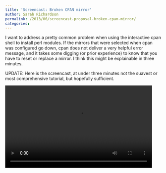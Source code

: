 ```yaml
---
title: 'Screencast: Broken CPAN mirror'
author: Sarah Richardson
permalink: /2013/06/screencast-proposal-broken-cpan-mirror/
categories:
---
```

I want to address a pretty common problem when using the interactive cpan shell to install perl modules. If the mirrors that were selected when cpan was configured go down, cpan does not deliver a very helpful error message, and it takes some digging (or prior experience) to know that you have to reset or replace a mirror. I think this might be explainable in three minutes.

UPDATE: Here is the screencast, at under three minutes not the suavest or most comprehensive tutorial, but hopefully sufficient.

<div style="width: 474px; height: 267px; " class="wp-video">
  <!--[if lt IE 9]><![endif]--><video class="wp-video-shortcode" id="video-3459-1" width="474" height="267" preload="metadata" controls="controls"><source type="video/mp4" src="https://dl.dropboxusercontent.com/u/4128487/CPAN_Screencast.mp4?_=1" />
  
  <a href="https://dl.dropboxusercontent.com/u/4128487/CPAN_Screencast.mp4">https://dl.dropboxusercontent.com/u/4128487/CPAN_Screencast.mp4</a></video>
</div>
